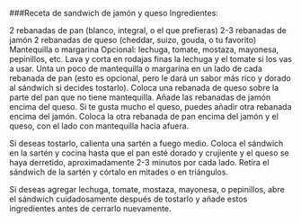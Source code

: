 ###Receta de sandwich de jamón y queso
Ingredientes:

2 rebanadas de pan (blanco, integral, o el que prefieras)
2-3 rebanadas de jamón
2 rebanadas de queso (cheddar, suizo, gouda, o tu favorito)
Mantequilla o margarina
Opcional: lechuga, tomate, mostaza, mayonesa, pepinillos, etc.
Lava y corta en rodajas finas la lechuga y el tomate si los vas a usar. Unta un poco de mantequilla o margarina en un lado de cada rebanada de pan (esto es opcional, pero le dará un sabor más rico y dorado al sándwich si decides tostarlo). Coloca una rebanada de queso sobre la parte del pan que no tiene mantequilla. Añade las rebanadas de jamón encima del queso. Si te gusta mucho el queso, puedes añadir otra rebanada encima del jamón. Coloca la otra rebanada de pan encima del jamón y el queso, con el lado con mantequilla hacia afuera.

Si deseas tostarlo, calienta una sartén a fuego medio. Coloca el sándwich en la sartén y cocina hasta que el pan esté dorado y crujiente y el queso se haya derretido, aproximadamente 2-3 minutos por cada lado. Retira el sándwich de la sartén y córtalo en mitades o en triángulos.

Si deseas agregar lechuga, tomate, mostaza, mayonesa, o pepinillos, abre el sándwich cuidadosamente después de tostarlo y añade estos ingredientes antes de cerrarlo nuevamente.